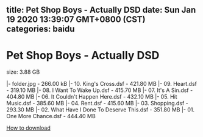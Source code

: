 
title: Pet Shop Boys - Actually DSD
date: Sun Jan 19 2020 13:39:07 GMT+0800 (CST)    
categories: baidu
---

# Pet Shop Boys - Actually DSD
size: 3.88 GB
 
 
|- folder.jpg - 266.00 kB
|- 10. King's Cross.dsf - 421.80 MB
|- 09. Heart.dsf - 319.10 MB
|- 08. I Want To Wake Up.dsf - 415.70 MB
|- 07. It's A Sin.dsf - 404.80 MB
|- 06. It Couldn't Happen Here.dsf - 432.10 MB
|- 05. Hit Music.dsf - 385.60 MB
|- 04. Rent.dsf - 415.60 MB
|- 03. Shopping.dsf - 293.30 MB
|- 02. What Have I Done To Deserve This.dsf - 351.80 MB
|- 01. One More Chance.dsf - 444.40 MB

[How to download](https://bpcam.bemobtrk.com/go/2ceec3aa-1ca2-46d6-b9ff-aaa5c184517c?jno=3217)